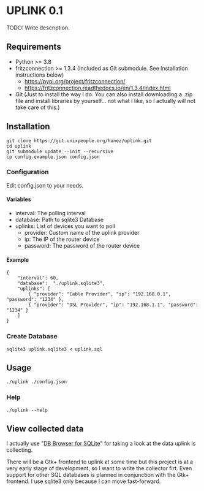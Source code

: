 # UPLINK 0.1

TODO: Write description.

## Requirements

 - Python >= 3.8
 - fritzconnection >= 1.3.4 (Included as Git submodule. See installation instructions below)
   - https://pypi.org/project/fritzconnection/
   - https://fritzconnection.readthedocs.io/en/1.3.4/index.html
 - Git (Just to install the way I do. You can also install downloading a .zip file and install libraries by yourself... not what I like, so I actually will not take care of this.)

## Installation

    git clone https://git.unixpeople.org/hanez/uplink.git
    cd uplink
    git submodule update --init --recursive
    cp config.example.json config.json

### Configuration

Edit config.json to your needs.

#### Variables

 - interval: The polling interval
 - database: Path to sqlite3 Database
 - uplinks: List of devices you want to poll
   - provider: Custom name of the uplink provider
   - ip: The IP of the router device
   - password: The password of the router device 

#### Example

    {
        "interval": 60,
        "database":  "./uplink.sqlite3",
        "uplinks": [
            { "provider": "Cable Provider", "ip": "192.168.0.1", "password": "1234" },
            { "provider": "DSL Provider", "ip": "192.168.1.1", "password": "1234" }
        ]
    }
    
### Create Database

    sqlite3 uplink.sqlite3 < uplink.sql

## Usage

    ./uplink ./config.json
    
### Help

    ./uplink --help

## View collected data

I actually use "[DB Browser for SQLite](https://sqlitebrowser.org/)" for taking a look at the 
data uplink is collecting.

There will be a Gtk+ frontend to uplink at some time but this project is at a very early 
stage of development, so I want to write the collector firt. Even support for other SQL 
databases is planned in conjunction with the Gtk+ frontend. I use sqlite3 only because I 
can move fast-forward.